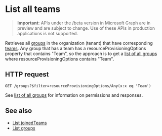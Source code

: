# List all teams

> **Important:** APIs under the /beta version in Microsoft Graph are in preview and are subject to change. Use of these APIs in production applications is not supported.

Retrieves all [groups](../resources/group.md) in the organization (tenant) that have corresponding [teams](../resources/team.md). 
Any group that has a team has a resourceProvisioningOptions property that contains "Team", 
so the approach is to get a [list of all groups](group_list.md) where resourceProvisioningOptions contains "Team".

## HTTP request
<!-- { "blockType": "ignored" } -->
```http
GET /groups?$filter=resourceProvisioningOptions/Any(x:x eq 'Team')
```

See [list of all groups](group_list.md) for information on permissions and responses.

## See also
- [List joinedTeams](user_list_joinedteams.md)
- [List groups](group_list.md)
